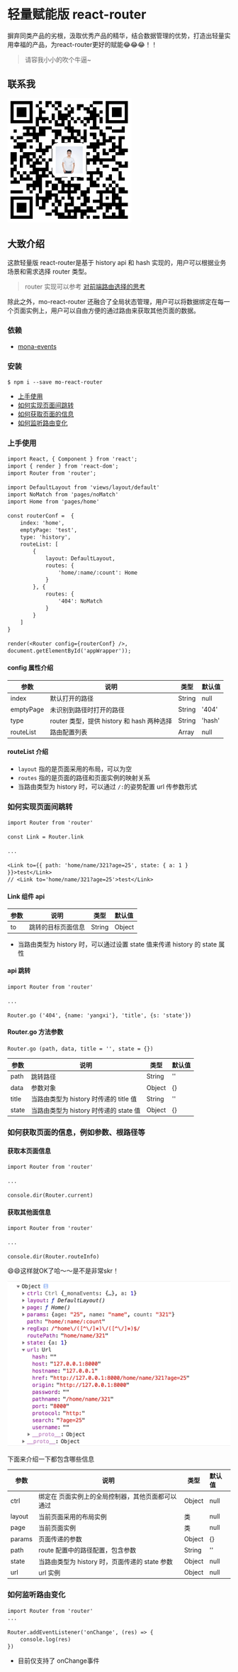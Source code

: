 # 轻量赋能版 react-router

摒弃同类产品的劣根，汲取优秀产品的精华，结合数据管理的优势，打造出轻量实用幸福的产品，为react-router更好的赋能😂😂😂！！
> 请容我小小的吹个牛逼~

## 联系我
![Image text](./images/qrcode.png)

## 大致介绍

这款轻量版 react-router是基于 history api 和 hash 实现的，用户可以根据业务场景和需求选择 router 类型。
> router 实现可以参考 [对前端路由选择的思考](https://github.com/func-star/blog/issues/22)

除此之外，mo-react-router 还融合了全局状态管理，用户可以将数据绑定在每一个页面实例上，用户可以自由方便的通过路由来获取其他页面的数据。

### 依赖

- [mona-events](https://github.com/func-star/mona-events)

### 安装

```
$ npm i --save mo-react-router
```

- [上手使用](#上手使用)
- [如何实现页面间跳转](#如何实现页面间跳转)
- [如何获取页面的信息](#如何获取页面的信息，例如参数、根路径等)
- [如何监听路由变化](#如何监听路由变化)

### 上手使用

```
import React, { Component } from 'react';
import { render } from 'react-dom';
import Router from 'router';

import DefaultLayout from 'views/layout/default'
import NoMatch from 'pages/noMatch'
import Home from 'pages/home'

const routerConf =  {
	index: 'home',
	emptyPage: 'test',
	type: 'history',
	routeList: [
		{
			layout: DefaultLayout,
			routes: {
				'home/:name/:count': Home
			}
		}, {
			routes: {
				'404': NoMatch
			}
		}
	]
}

render(<Router config={routerConf} />, document.getElementById('appWrapper'));

```

#### config 属性介绍

| 参数 | 说明 | 类型 | 默认值 |
| --- | --- | --- | :-- |
| index | 默认打开的路径 | String | null |
| emptyPage | 未识别到路径时打开的路径 |String | '404' |
| type | router 类型，提供 history 和 hash 两种选择 | String | 'hash' |
| routeList | 路由配置列表 | Array | null |

#### routeList 介绍
- `layout` 指的是页面采用的布局，可以为空
- `routes` 指的是页面的路径和页面实例的映射关系
- 当路由类型为 history 时，可以通过 `/:`的姿势配置 url 传参数形式

### 如何实现页面间跳转

```
import Router from 'router'

const Link = Router.link

...

<Link to={{ path: 'home/name/321?age=25', state: { a: 1 } }}>test</Link>
// <Link to='home/name/321?age=25'>test</Link>
```
#### Link 组件 api

| 参数 | 说明 | 类型 | 默认值 |
| --- | --- | --- | :-- |
| to | 跳转的目标页面信息 | String|Object | null |

* 当路由类型为 history 时，可以通过设置 state 值来传递 history 的 state 属性

#### api 跳转

```
import Router from 'router'

...

Router.go ('404', {name: 'yangxi'}, 'title', {s: 'state'})
```
#### Router.go 方法参数
`Router.go (path, data, title = '', state = {})`

| 参数 | 说明 | 类型 | 默认值 |
| --- | --- | --- | :-- |
| path | 跳转路径 | String | '' |
| data | 参数对象 | Object | {} |
| title | 当路由类型为 history 时传递的 title 值 | String | '' |
| state | 当路由类型为 history 时传递的 state 值 | Object | {} |


### 如何获取页面的信息，例如参数、根路径等
#### 获取本页面信息
```
import Router from 'router'

...

console.dir(Router.current)
```
#### 获取其他面信息
```
import Router from 'router'

...

console.dir(Router.routeInfo)
```
😄😄这样就OK了哈～～是不是非常skr！

![Image text](./images/url.png)

下面来介绍一下都包含哪些信息

| 参数 | 说明 | 类型 | 默认值 |
| --- | --- | --- | :-- |
| ctrl | 绑定在 页面实例上的全局控制器，其他页面都可以通过 | Object | null |
| layout | 当前页面采用的布局实例 | 类 | null |
| page | 当前页面实例 | 类 | null |
| params | 页面传递的参数 | Object | {} |
| path | route 配置中的路径配置，包含参数 | String | '' |
| state | 当路由类型为 history 时，页面传递的 state 参数 | Object | null |
| url | url 实例 | Object | null |

### 如何监听路由变化

```
import Router from 'router'
...

Router.addEventListener('onChange', (res) => {
	console.log(res)
})
```

* 目前仅支持了 onChange事件

